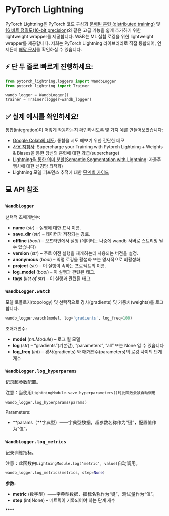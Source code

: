 # PyTorch Lightning

 PyTorch Lightning은 PyTorch 코드 구성과 [분배된 훈련 \(distributed training\)](https://pytorch-lightning.readthedocs.io/en/latest/multi_gpu.html) 및 [16 비트 정밀도\(16-bit precision\)](https://pytorch-lightning.readthedocs.io/en/latest/amp.html)와 같은 고급 기능을 쉽게 추가하기 위한 lightweight wrapper를 제공합니다. W&B는 ML 실험 로깅을 위한 lightweight wrapper를 제공합니다. 저희는 PyTorch Lightning 라이브러리로 직접 통합되어, 언제든지 [해당 문서](https://pytorch-lightning.readthedocs.io/en/latest/loggers.html#weights-and-biases)를 확인하실 수 있습니다.

## ⚡ **단 두 줄로 빠르게 진행하세요:**

```python
from pytorch_lightning.loggers import WandbLogger
from pytorch_lightning import Trainer

wandb_logger = WandbLogger()
trainer = Trainer(logger=wandb_logger)
```

## ✅ **실제 예시를 확인하세요!**

통합\(integration\)이 어떻게 작동하는지 확인하시도록 몇 가지 예를 만들어보았습니다:

*  ​[Google Colab의 데모](https://colab.research.google.com/drive/1GHWwfzAsWx_Q1paw73hngAvA7-U9QHi-): 통합을 시도 해보기 위한 간단한 데모
* [사용 지침서](https://colab.research.google.com/github/wandb/examples/blob/master/colabs/pytorch-lightning/Supercharge_your_Training_with_Pytorch_Lightning_%2B_Weights_%26_Biases.ipynb): Supercharge your Training with Pytorch Lightning + Weights & Biases을 통한 당신의 훈련에 대한 과급\(supercharge\)
*  ​[Lightning을 통한 의미 분할\(Semantic Segmentation with Lightning](https://app.wandb.ai/borisd13/lightning-kitti/reports/Lightning-Kitti--Vmlldzo3MTcyMw): 자율주행차에 대한 신경망 최적화[\)](https://app.wandb.ai/borisd13/lightning-kitti/reports/Lightning-Kitti--Vmlldzo3MTcyMw)
*  Lightning 모델 퍼포먼스 추적에 대한 [단계별 가이드](https://app.wandb.ai/cayush/pytorchlightning/reports/Use-Pytorch-Lightning-with-Weights-%26-Biases--Vmlldzo2NjQ1Mw)​

## **💻 API 참조**

### `WandbLogger`

선택적 초매개변수:

* **name** \(_str_\) – 실행에 대한 표시 이름.
* **save\_dir** \(_str_\) – 데이터가 저장되는 경로.
* **offline** \(_bool_\) – 오프라인에서 실행 \(데이터는 나중에 wandb 서버로 스트리밍 될 수 있습니다\)
* **version** \(_str_\) – 주로 이전 실행을 재개하는데 사용되는 버전을 설정.
* **anonymous** \(_bool_\) – 익명 로깅을 활성화 또는 명시적으로 비활성화
* **project** \(_str_\) – 이 실행이 속하는 프로젝트의 이름.
* **log\_model** \(_bool_\) – 이 실행과 관련된 태그.
* **tags** \(_list of str_\) – 이 실행과 관련된 태그.

### **`WandbLogger.watch`**

모델 토폴로지\(topology\) 및 선택적으로 경사\(gradients\) 및 가중치\(weights\)를 로그합니다.

```python
wandb_logger.watch(model, log='gradients', log_freq=100)
```

초매개변수:

* **model** \(_nn.Module_\) – 로그 될 모델
* **log** \(_str_\) – “gradients”\(기본값\), “parameters”, “all” 또는 None 일 수 있습니다
* **log\_freq** \(_int_\) – 경사\(gradients\) 와 매개변수\(parameters\)의 로깅 사이의 단계 개수

### **`WandbLogger.log_hyperparams`**

记录超参数配置。

注意：当使用`LightningModule.save_hyperparameters()时此函数会被自动调用`

```python
wandb_logger.log_hyperparams(params)
```

Parameters:

* **params（**字典型）——字典型数据，超参数名称作为“键”，配置值作为“值”。

### `WandbLogger.log_metrics`

 记录训练指标。

注意：此函数由`LightningModule.log('metric', value)`自动调用。

```python
wandb_logger.log_metrics(metrics, step=None)
```

**参数:**

* **metric** \(数字型）——字典型数据，指标名称作为“键”，测试量作为“值”。
* **step** \(int\|None\) – 메트릭이 기록되어야 하는 단계 개수

\*\*\*\*

